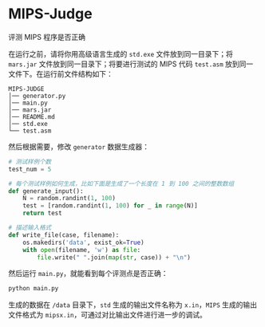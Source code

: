 # MIPS-Judge
评测 MIPS 程序是否正确

在运行之前，请将你用高级语言生成的 `std.exe` 文件放到同一目录下；将 `mars.jar` 文件放到同一目录下；将要进行测试的 MIPS 代码 `test.asm` 放到同一文件下。在运行前文件结构如下：

```
MIPS-JUDGE
│── generator.py
│── main.py
│── mars.jar
│── README.md
│── std.exe
└── test.asm
```

然后根据需要，修改 `generator` 数据生成器：

```python
# 测试样例个数
test_num = 5

# 每个测试样例如何生成，比如下面是生成了一个长度在 1 到 100 之间的整数数组
def generate_input():
    N = random.randint(1, 100)
    test = [random.randint(1, 100) for _ in range(N)]
    return test

# 描述输入格式
def write_file(case, filename):
    os.makedirs('data', exist_ok=True)
    with open(filename, 'w') as file:
        file.write(" ".join(map(str, case)) + "\n")
```

然后运行 `main.py`，就能看到每个评测点是否正确：

```python
python main.py
```

生成的数据在 `/data` 目录下，`std` 生成的输出文件名称为 `x.in`，`MIPS` 生成的输出文件格式为 `mipsx.in`，可通过对比输出文件进行进一步的调试。
